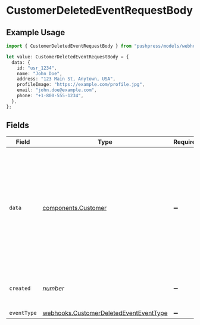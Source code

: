 # CustomerDeletedEventRequestBody

## Example Usage

```typescript
import { CustomerDeletedEventRequestBody } from "pushpress/models/webhooks";

let value: CustomerDeletedEventRequestBody = {
  data: {
    id: "usr_1234",
    name: "John Doe",
    address: "123 Main St, Anytown, USA",
    profileImage: "https://example.com/profile.jpg",
    email: "john.doe@example.com",
    phone: "+1-800-555-1234",
  },
};
```

## Fields

| Field                                                                                                                                                                                                                                                       | Type                                                                                                                                                                                                                                                        | Required                                                                                                                                                                                                                                                    | Description                                                                                                                                                                                                                                                 | Example                                                                                                                                                                                                                                                     |
| ----------------------------------------------------------------------------------------------------------------------------------------------------------------------------------------------------------------------------------------------------------- | ----------------------------------------------------------------------------------------------------------------------------------------------------------------------------------------------------------------------------------------------------------- | ----------------------------------------------------------------------------------------------------------------------------------------------------------------------------------------------------------------------------------------------------------- | ----------------------------------------------------------------------------------------------------------------------------------------------------------------------------------------------------------------------------------------------------------- | ----------------------------------------------------------------------------------------------------------------------------------------------------------------------------------------------------------------------------------------------------------- |
| `data`                                                                                                                                                                                                                                                      | [components.Customer](../../models/components/customer.md)                                                                                                                                                                                                  | :heavy_minus_sign:                                                                                                                                                                                                                                          | Schema representing a customer, former customer or lead served by Company                                                                                                                                                                                   | {<br/>"exampleResponse": {<br/>"value": {<br/>"id": "usr_1234",<br/>"name": "John Doe",<br/>"email": "john@doe.com",<br/>"address": "123 Main St, Anytown, USA",<br/>"profileImage": "https://example.com/profile.jpg",<br/>"phone": "+1-800-555-1234",<br/>"deviceToken": "abc123xyz456"<br/>}<br/>}<br/>} |
| `created`                                                                                                                                                                                                                                                   | *number*                                                                                                                                                                                                                                                    | :heavy_minus_sign:                                                                                                                                                                                                                                          | Unix timestamp of the deletion event                                                                                                                                                                                                                        |                                                                                                                                                                                                                                                             |
| `eventType`                                                                                                                                                                                                                                                 | [webhooks.CustomerDeletedEventEventType](../../models/webhooks/customerdeletedeventeventtype.md)                                                                                                                                                            | :heavy_minus_sign:                                                                                                                                                                                                                                          | N/A                                                                                                                                                                                                                                                         |                                                                                                                                                                                                                                                             |